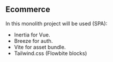 ## Ecommerce

In this monolith project will be used (SPA):

- Inertia for Vue.
- Breeze for auth.
- Vite for asset bundle.
- Tailwind.css (Flowbite blocks)


